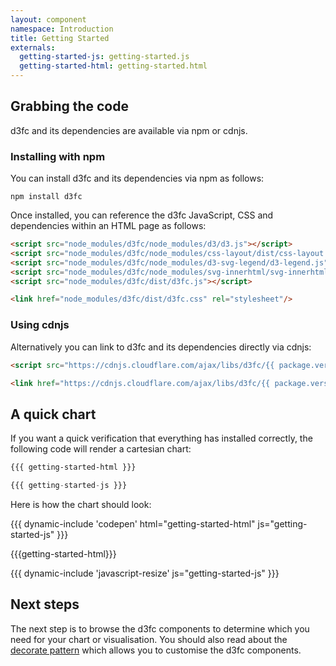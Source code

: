 ```yaml
---
layout: component
namespace: Introduction
title: Getting Started
externals:
  getting-started-js: getting-started.js
  getting-started-html: getting-started.html
---
```


## Grabbing the code

d3fc and its dependencies are available via npm or cdnjs.

### Installing with npm

You can install d3fc and its dependencies via npm as follows:

```
npm install d3fc
```

Once installed, you can reference the d3fc JavaScript, CSS and dependencies within an HTML page as follows:

```html
<script src="node_modules/d3fc/node_modules/d3/d3.js"></script>
<script src="node_modules/d3fc/node_modules/css-layout/dist/css-layout.js"></script>
<script src="node_modules/d3fc/node_modules/d3-svg-legend/d3-legend.js"></script>
<script src="node_modules/d3fc/node_modules/svg-innerhtml/svg-innerhtml.js"></script>
<script src="node_modules/d3fc/dist/d3fc.js"></script>

<link href="node_modules/d3fc/dist/d3fc.css" rel="stylesheet"/>
```

### Using cdnjs

Alternatively you can link to d3fc and its dependencies directly via cdnjs:

```html
<script src="https://cdnjs.cloudflare.com/ajax/libs/d3fc/{{ package.version }}/d3fc.bundle.min.js"></script>

<link href="https://cdnjs.cloudflare.com/ajax/libs/d3fc/{{ package.version }}/d3fc.min.css" rel="stylesheet"/>
```

## A quick chart

If you want a quick verification that everything has installed correctly, the following code will render a cartesian chart:

```html
{{{ getting-started-html }}}
```

```js
{{{ getting-started-js }}}
```

Here is how the chart should look:

{{{ dynamic-include 'codepen' html="getting-started-html" js="getting-started-js" }}}

{{{getting-started-html}}}

{{{ dynamic-include 'javascript-resize' js="getting-started-js" }}}

## Next steps

The next step is to browse the d3fc components to determine which you need for your chart or visualisation. You should also read about the <a href="2-decorate-pattern.html">decorate pattern</a> which allows you to customise the d3fc components.
